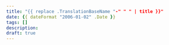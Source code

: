 ```yaml
---
title: "{{ replace .TranslationBaseName "-" " " | title }}"
date: {{ dateFormat "2006-01-02" .Date }}
tags: []
description:
draft: true
---
```

